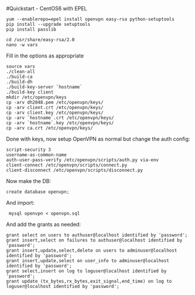 #Quickstart - CentOS6 with EPEL

    yum --enablerepo=epel install openvpn easy-rsa python-setuptools
    pip install --upgrade setuptools
    pip install passlib

    cd /usr/share/easy-rsa/2.0
    nano -w vars

Fill in the options as appropriate

    source vars
    ./clean-all
    ./build-ca
    ./build-dh
    ./build-key-server `hostname`
    ./build-key client
    mkdir /etc/openvpn/keys
    cp -arv dh2048.pem /etc/openvpn/keys/
    cp -arv client.crt /etc/openvpn/keys/
    cp -arv client.key /etc/openvpn/keys/
    cp -arv `hostname`.crt /etc/openvpn/keys/
    cp -arv `hostname`.key /etc/openvpn/keys/
    cp -arv ca.crt /etc/openvpn/keys/    


Done with keys, now setup OpenVPN as normal but change the auth config:


    script-security 3
    username-as-common-name
    auth-user-pass-verify /etc/openvpn/scripts/auth.py via-env
    client-connect /etc/openvpn/scripts/connect.py 
    client-disconnect /etc/openvpn/scripts/disconnect.py

Now make the DB:

    create database openvpn;

And import:

     mysql openvpn < openvpn.sql

And add the grants as needed:


    grant select on users to authuser@localhost identified by 'password';
    grant insert,select on failures to authuser@localhost identified by 'password';
    grant insert,update,select,delete on users to adminuser@localhost identified by 'password';
    grant insert,update,select on user_info to adminuser@localhost identified by 'password';
    grant select,insert on log to loguser@localhost identified by 'password';
    grant update (tx_bytes,rx_bytes,exit_signal,end_time) on log to loguser@localhost identified by 'password';


